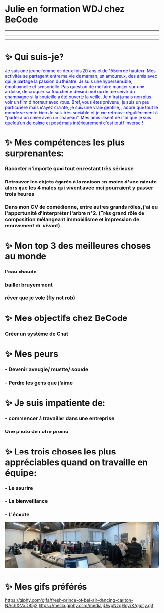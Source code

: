 # Julie en formation WDJ chez BeCode
***
---
- - -
#  ✨ Qui suis-je?
<span style="color:blue">Je suis une jeune femme de deux fois 20 ans et de 155cm de hauteur. Mes activités se partagent entre ma vie de maman, un amoureux, des amis avec qui je partage la passion du théatre. Je suis une hypersensible, émotionnelle et sensorielle. Pas question de me faire manger sur une ardoise, de croquer sa fourchette devant moi ou de me servir du champagne si la bouteille a été ouverte la veille. Je n'irai jamais non plus voir un film d'horreur avec vous. Bref, vous êtes prévenu, je suis un peu particulière mais n'ayez crainte, je suis une vraie gentille, j'adore que tout le monde se sente bien.Je suis très sociable et je me retrouve régulièrement à "parler à un chien avec un chapeau". Mes amis disent de moi que je suis quelqu'un de calme et posé mais intérieurement c'est tout l'inverse ! </span>
#  ✨ Mes compétences les plus surprenantes:
### Raconter n'importe quoi tout en restant très sérieuse
### Retrouver les objets égarés à la maison en moins d'une minute alors que les 4 males qui vivent avec moi pourraient y passer trois heures 
### Dans mon CV de comédienne, entre autres grands rôles, j'ai eu l'apportunité d'interpréter l'arbre n°2. (Très grand rôle de composition mélangeant immobilisme et impression de mouvement du vivant)
#  ✨ Mon top 3 des meilleures choses au monde
### l'eau chaude
### bailler bruyemment
### rêver que je vole (fly not rob)
#  ✨ Mes objectifs chez BeCode
### Créer un système de Chat 
#  ✨ Mes peurs
### - Devenir aveugle/ muette/ sourde
### - Perdre les gens que j'aime
#  ✨ Je suis impatiente de:
### - commencer à travailler dans une entreprise
### Une photo de notre promo
#  ✨ Les trois choses les plus appréciables quand on travaille en équipe:
### - Le sourire
### - La bienveillance
### - L'écoute 
![](https://github.com/julie1030/READMEPLEASE.md/blob/85fc2b03599b713aaf77a07bdf9a568f40622fe3/IMG_0145.jpg)
#  ✨ Mes gifs préférés
https://giphy.com/gifs/fresh-prince-of-bel-air-dancing-carlton-NAchXiVxD85j2
https://media.giphy.com/media/jUwpNzg9IcyrK/giphy.gif
